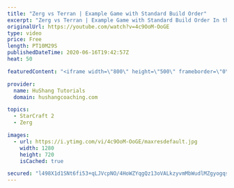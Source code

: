 ```yaml
---
title: "Zerg vs Terran | Example Game with Standard Build Order"
excerpt: "Zerg vs Terran | Example Game with Standard Build Order In this guide we learn how to defend early Terran attacks.  Coaching -------------------------------------------------------------------------- Interested in Starcraft lessons? Check out my website! I would love to help you improve and reach your"
originalUrl: https://youtube.com/watch?v=4c9OoM-OoGE
type: video
price: Free
length: PT10M29S
publishedDateTime: 2020-06-16T19:42:57Z
heat: 50

featuredContent: "<iframe width=\"800\" height=\"500\" frameborder=\"0\" src=\"https://www.youtube.com/embed/4c9OoM-OoGE\" allow=\"accelerometer; autoplay; encrypted-media; gyroscope; picture-in-picture\" allowfullscreen></iframe>"

provider:
  name: HuShang Tutorials
  domain: hushangcoaching.com

topics:
  - StarCraft 2
  - Zerg

images:
  - url: https://i.ytimg.com/vi/4c9OoM-OoGE/maxresdefault.jpg
    width: 1280
    height: 720
    isCached: true

secured: "l498X1d1SNt6fi53+qLJVcpNO/4HoWZYqgQz13oVALkzyvmMbWudlMZgyogqsM38R6eQvixLZOn3edlvsVtuoWNcZ1R/ErlTSlVEEQw23N5yUm9ajqAWqIncPpIqK+gtFzU2sNulDiKo3ywAiP4V9CJJHnuTd5ai+xVzA6Q4KttTXYtYeH4qEBOxPTyXmNc/vy+4UthsVSz7KNrC4EWOAXczgcXvJcaTJmtSpCPvEkMNbf/04/TSE7ATLUC3M5Z+EukWbdRY+ylvTHrEupRY5gkbpEi3GMyx/meFg6R2PIJOB88SNs8XQD/OzafP67bUSomMu7Zu1Xtf9Zk7wQkjVSvQ3aH5pMu4PAUt34yPDRxnSegZrZJc8PLnzztfbhvIvJ3D026FZ6nBTcewkMj1W/MIOZGZxxQ1f9/jmFEa/ug=;C7/QEnzQZy8alAiUfHwzRQ=="
---
```


